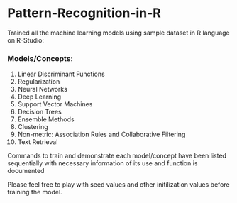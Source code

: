 # Pattern-Recognition-in-R

Trained all the machine learning models using sample dataset in R language on R-Studio:

### Models/Concepts:
1. Linear Discriminant Functions
2. Regularization
3. Neural Networks
4. Deep Learning
5. Support Vector Machines
6. Decision Trees
7. Ensemble Methods
8. Clustering
9. Non-metric: Association Rules and Collaborative Filtering
10. Text Retrieval

Commands to train and demonstrate each model/concept have been listed sequentially with necessary information of its use and function is documented

Please feel free to play with seed values and other initilization values before training the model.
